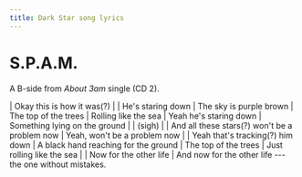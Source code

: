 ```yaml
---
title: Dark Star song lyrics
---
```


# S.P.A.M.

A B-side from _About 3am_ single (CD 2).

| Okay this is how it was(?)
| 
| He's staring down
| The sky is purple brown
| The top of the trees
| Rolling like the sea
| Yeah he's staring down
| Something lying on the ground
| 
| (sigh)
| 
| And all these stars(?) won't be a problem now
| Yeah, won't be a problem now
| 
| Yeah that's tracking(?) him down
| A black hand reaching for the ground
| The top of the trees
| Just rolling like the sea
| 
| Now for the other life
| And now for the other life --- the one without mistakes.
